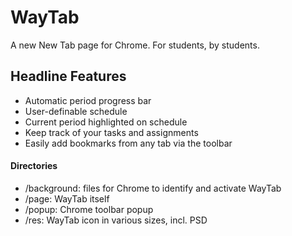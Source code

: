 # WayTab
A new New Tab page for Chrome. For students, by students.

## Headline Features
* Automatic period progress bar
* User-definable schedule
* Current period highlighted on schedule
* Keep track of your tasks and assignments
* Easily add bookmarks from any tab via the toolbar

#### Directories
* /background: files for Chrome to identify and activate WayTab
* /page: WayTab itself
* /popup: Chrome toolbar popup
* /res: WayTab icon in various sizes, incl. PSD
